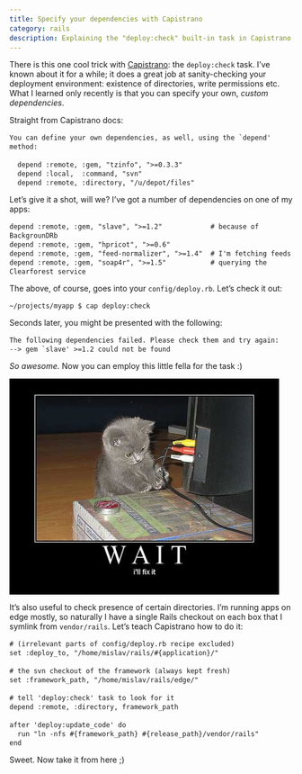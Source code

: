 ```yaml
---
title: Specify your dependencies with Capistrano
category: rails
description: Explaining the "deploy:check" built-in task in Capistrano and how it can help preparing your deployment.
---
```


There is this one cool trick with [Capistrano][1]: the `deploy:check` task. I’ve known about it for a while; it does a great job at sanity-checking your deployment environment: existence of directories, write permissions etc. What I learned only recently is that you can specify your own, _custom dependencies_.

Straight from Capistrano docs:

    You can define your own dependencies, as well, using the `depend' method:
    
      depend :remote, :gem, "tzinfo", ">=0.3.3"
      depend :local,  :command, "svn"
      depend :remote, :directory, "/u/depot/files"

Let’s give it a shot, will we? I’ve got a number of dependencies on one of my apps:

    depend :remote, :gem, "slave", ">=1.2"            # because of BackgrounDRb
    depend :remote, :gem, "hpricot", ">=0.6"
    depend :remote, :gem, "feed-normalizer", ">=1.4"  # I'm fetching feeds
    depend :remote, :gem, "soap4r", ">=1.5"           # querying the Clearforest service

The above, of course, goes into your `config/deploy.rb`. Let’s check it out:

    ~/projects/myapp $ cap deploy:check

Seconds later, you might be presented with the following:

    The following dependencies failed. Please check them and try again:
    --> gem `slave' >=1.2 could not be found

_So awesome._ Now you can employ this little fella for the task :)

<img src="/page_attachments/0000/0019/500-fix-it.jpg" alt="Cat fixes it" style="display:block; margin-bottom:.5em">

It’s also useful to check presence of certain directories. I’m running apps on edge mostly, so naturally I have a single Rails checkout on each box that I symlink from `vendor/rails`. Let’s teach Capistrano how to do it:

    # (irrelevant parts of config/deploy.rb recipe excluded)
    set :deploy_to, "/home/mislav/rails/#{application}/"
    
    # the svn checkout of the framework (always kept fresh)
    set :framework_path, "/home/mislav/rails/edge/"
    
    # tell 'deploy:check' task to look for it
    depend :remote, :directory, framework_path
    
    after 'deploy:update_code' do
      run "ln -nfs #{framework_path} #{release_path}/vendor/rails" 
    end

Sweet. Now take it from here ;)


[1]: http://www.capify.org/
[2]: http://twitter.pbwiki.com/Cats